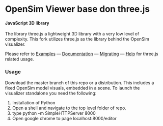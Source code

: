 OpenSim Viewer base don three.js
================================

#### JavaScript 3D library ####
The library three.js a lightweight 3D library with a very low level of complexity. This fork utilizes three.js as the library behind the OpenSim visualizer.

Please refer to [Examples](http://threejs.org/examples/) — [Documentation](http://threejs.org/docs/) — [Migrating](https://github.com/mrdoob/three.js/wiki/Migration) — [Help](http://stackoverflow.com/questions/tagged/three.js) for three.js related usage.


### Usage ###

Download the master branch of this repo or a distribution. This includes a fixed OpenSim model visuals, embedded in a scene. To launch the visualizer standalone you need the following:

1. Installation of Python 
2. Open a shell and navigate to the top level folder of repo.
3. type python -m SimpleHTTPServer 8000
4. Open google chrome to page localhost:8000/editor



